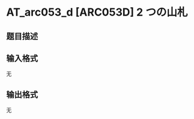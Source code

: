 # AT_arc053_d [ARC053D] 2 つの山札

## 题目描述

[problemUrl]: https://atcoder.jp/contests/arc053/tasks/arc053_d

## 输入格式

无

## 输出格式

无